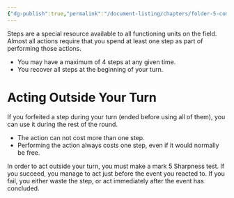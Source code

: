 ```yaml
---
{"dg-publish":true,"permalink":"/document-listing/chapters/folder-5-combat-actions/steps/"}
---
```


Steps are a special resource available to all functioning units on the field. Almost all actions require that you spend at least one step as part of performing those actions.
- You may have a maximum of 4 steps at any given time.
- You recover all steps at the beginning of your turn.

# Acting Outside Your Turn
If you forfeited a step during your turn (ended before using all of them), you can use it during the rest of the round. 
- The action can not cost more than one step.
- Performing the action always costs one step, even if it would normally be free.

In order to act outside your turn, you must make a mark 5 Sharpness test. If you succeed, you manage to act just before the event you reacted to. If you fail, you either waste the step, or act immediately after the event has concluded.